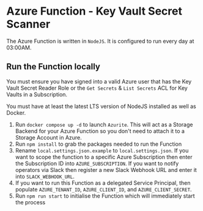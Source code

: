 # Azure Function - Key Vault Secret Scanner

The Azure Function is written in `NodeJS`. It is configured to run every day at
03:00AM.

## Run the Function locally

You must ensure you have signed into a valid Azure user that has the Key Vault
Secret Reader Role or the `Get Secrets` & `List Secrets` ACL for Key Vaults in
a Subscription.

You must have at least the latest LTS version of NodeJS installed as well as
Docker.

1) Run `docker compose up -d` to launch `Azurite`. This will act as a Storage
Backend for your Azure Function so you don't need to attach it to a Storage
Account in Azure.
2) Run `npm install` to grab the packages needed to run the Function
3) Rename `local.settings.json.example` to `local.settings.json`. If you want to
scope the function to a specific Azure Subscription then enter the Subscription
ID into `AZURE_SUBSCRIPTION`. If you want to notify operators via Slack then
register a new Slack Webhook URL and enter it into `SLACK_WEBHOOK_URL`.
4) If you want to run this Function as a delegated Service Principal, then
populate `AZURE_TENANT_ID`, `AZURE_CLIENT_ID`, and `AZURE_CLIENT_SECRET`.
5) Run `npm run start` to initialise the Function which will immediately start
the process
